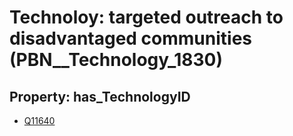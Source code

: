 # Technoloy: __targeted outreach to disadvantaged communities__ (PBN__Technology_1830)

## Property: has_TechnologyID

* [Q11640](Q11640)

